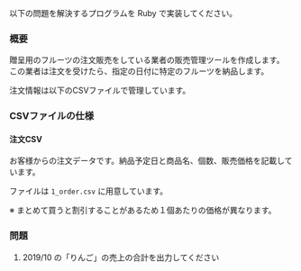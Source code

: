 以下の問題を解決するプログラムを Ruby で実装してください。

### 概要

贈呈用のフルーツの注文販売をしている業者の販売管理ツールを作成します。
この業者は注文を受けたら、指定の日付に特定のフルーツを納品します。

注文情報は以下のCSVファイルで管理しています。

### CSVファイルの仕様

#### 注文CSV

お客様からの注文データです。納品予定日と商品名、個数、販売価格を記載しています。

ファイルは `1_order.csv` に用意しています。

※ まとめて買うと割引することがあるため１個あたりの価格が異なります。

### 問題

1.  2019/10 の「りんご」の売上の合計を出力してください